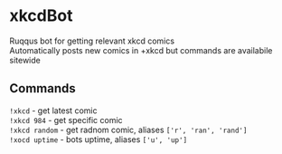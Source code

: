 # xkcdBot

Ruqqus bot for getting relevant xkcd comics  
Automatically posts new comics in +xkcd but commands are availabile sitewide  

## Commands  
`!xkcd` - get latest comic  
`!xkcd 984` - get specific comic  
`!xkcd random` - get radnom comic, aliases `['r', 'ran', 'rand']`  
`!xocd uptime` - bots uptime, aliases `['u', 'up']`
